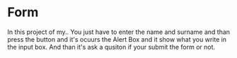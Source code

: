 # Form
In this project of my.. You just have to enter the name and surname and than press the button and it's ocuurs the Alert Box and it show what you write in the input box. And than it's ask a qusiton if your submit the form or not.
